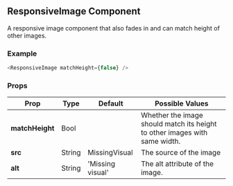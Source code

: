 ## ResponsiveImage Component
A responsive image component that also fades in and can match height of other images.

### Example

```js
<ResponsiveImage matchHeight={false} />
```

### Props

| Prop          | Type     | Default     | Possible Values
| ------------- | -------- | ----------- | ---------------------------------------------
| **matchHeight**    | Bool   |             | Whether the image should match its height to other images with same width.
| **src**    | String   | MissingVisual            | The source of the image
| **alt**    | String   | 'Missing visual'            | The alt attribute of the image.
